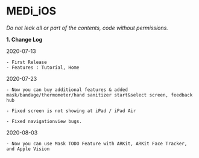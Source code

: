 # MEDi_iOS

_Do not leak all or part of the contents, code without permissions._

**1. Change Log**

2020-07-13

    - First Release
    - Features : Tutorial, Home
    

2020-07-23

    - Now you can buy additional features & added mask/bandage/thermometer/hand sanitizer start&select screen, feedback hub
    
    - Fixed screen is not showing at iPad / iPad Air
    
    - Fixed navigationview bugs.

2020-08-03

    - Now you can use Mask TODO Feature with ARKit, ARKit Face Tracker, and Apple Vision
